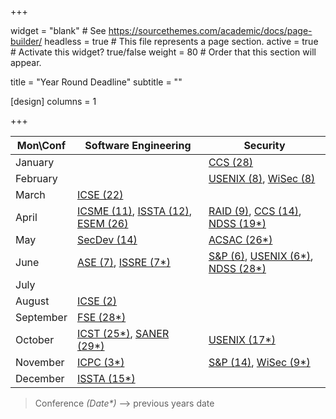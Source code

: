 +++

widget = "blank"  # See https://sourcethemes.com/academic/docs/page-builder/
headless = true  # This file represents a page section.
active = true  # Activate this widget? true/false
weight = 80  # Order that this section will appear.

title = "Year Round Deadline"
subtitle = ""

[design]
    columns = 1

+++

  Mon\Conf          | Software Engineering  |         Security
--------------------|-----------------------|-------------------------
January             |                       | [CCS (28)](https://www.sigsac.org/ccs/CCS2024/call-for/call-for-papers.html)                    
February            |                       | [USENIX (8)](https://www.usenix.org/conference/usenixsecurity24/call-for-papers), [WiSec (8)](https://wisec2024.kaist.ac.kr/)
March               | [ICSE (22)](https://conf.researchr.org/home/icse-2025)                | 
April               | [ICSME (11)](https://conf.researchr.org/home/icsme-2024), [ISSTA (12)](https://conf.researchr.org/home/issta-2024), [ESEM (26)](https://conf.researchr.org/home/esem-2024)        | [RAID (9)](https://raid2024.github.io/call.html), [CCS (14)](https://www.sigsac.org/ccs/CCS2024/call-for/call-for-papers.html), [NDSS (19*)](https://www.ndss-symposium.org/ndss2024/submissions/call-for-papers/)
May                 |  [SecDev (14)](https://secdev.ieee.org/2024/cfp/)          |  [ACSAC (26*)](https://www.acsac.org/2023/submissions/papers/)
June                | [ASE (7)](https://conf.researchr.org/home/ase-2024), [ISSRE (7*)](https://issre.github.io/2023/calls_cfp-research.html)                      | [S&P (6)](https://sp2025.ieee-security.org/cfpapers.html), [USENIX (6*)](https://www.usenix.org/conference/usenixsecurity24/call-for-papers), [NDSS (28*)](https://www.ndss-symposium.org/ndss2024/submissions/call-for-papers/)
July                |                       |  
August              | [ICSE (2)](https://conf.researchr.org/home/icse-2025)                 | 
September           | [FSE (28*)](https://2024.esec-fse.org/track/fse-2024-research-papers)                   |  
October             | [ICST (25*)](https://conf.researchr.org/track/icst-2024/icst-2024-papers), [SANER (29*)](https://conf.researchr.org/track/icst-2024/icst-2024-papers)                | [USENIX (17*)](https://www.usenix.org/conference/usenixsecurity24/call-for-papers)
November            |  [ICPC (3*)](https://conf.researchr.org/track/icpc-2024/icpc-2024-research)          | [S&P (14)](https://sp2025.ieee-security.org/cfpapers.html), [WiSec (9*)](https://wisec2024.kaist.ac.kr/)
December            | [ISSTA (15*)](https://conf.researchr.org/home/issta-2024)                      | 



> Conference *(Date\*)*  ⟶  previous years date

